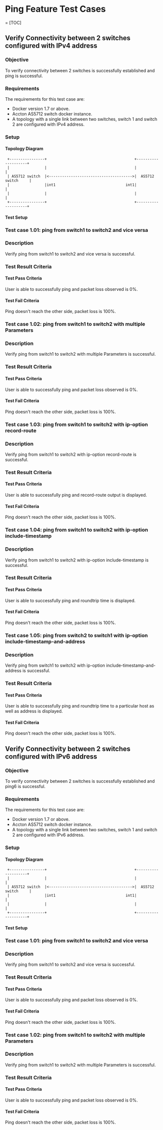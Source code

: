 # Ping Feature Test Cases
=
[TOC]

## Verify Connectivity between 2 switches configured with IPv4 address ##
### Objective ###
To verify connectivity between 2 switches is successfully established and ping is successful.
### Requirements ###
The requirements for this test case are:
 - Docker version 1.7 or above.
 - Accton AS5712 switch docker instance.
 - A topology with a single link between two switches, switch 1 and switch 2 are configured with IPv4 address.

### Setup ###
#### Topology Diagram ####

     +----------------+                                        +--------------------+
     |                |                                        |                    |
     | AS5712 switch  |<-------------------------------------->|  AS5712 switch     |
     |                |int1                                int1|                    |
     |                |                                        |                    |
     +----------------+                                        +--------------------+

#### Test Setup ####

### Test case 1.01: ping from switch1 to switch2 and vice versa ###
### Description ###
Verify ping from switch1 to switch2 and vice versa is successful.
### Test Result Criteria ###
#### Test Pass Criteria ####
User is able to successfully ping and packet loss observed is 0%.
#### Test Fail Criteria ####
Ping doesn't reach the other side, packet loss is 100%.

### Test case 1.02: ping from switch1 to switch2 with multiple Parameters ###
### Description ###
Verify ping from switch1 to switch2 with multiple Parameters is successful.
### Test Result Criteria ###
#### Test Pass Criteria ####
User is able to successfully ping and packet loss observed is 0%.
#### Test Fail Criteria ####
Ping doesn't reach the other side, packet loss is 100%.

### Test case 1.03: ping from switch1 to switch2 with ip-option record-route ###
### Description ###
Verify ping from switch1 to switch2 with ip-option record-route is successful.
### Test Result Criteria ###
#### Test Pass Criteria ####
User is able to successfully ping and record-route output is displayed.
#### Test Fail Criteria ####
Ping doesn't reach the other side, packet loss is 100%.

### Test case 1.04: ping from switch1 to switch2 with ip-option include-timestamp ###
### Description ###
Verify ping from switch1 to switch2 with ip-option include-timestamp is successful.
### Test Result Criteria ###
#### Test Pass Criteria ####
User is able to successfully ping and roundtrip time is displayed.
#### Test Fail Criteria ####
Ping doesn't reach the other side, packet loss is 100%.

### Test case 1.05: ping from switch2 to switch1 with ip-option include-timestamp-and-address ###
### Description ###
Verify ping from switch1 to switch2 with ip-option include-timestamp-and-address is successful.
### Test Result Criteria ###
#### Test Pass Criteria ####
User is able to successfully ping and roundtrip time to a particular host as well as address is displayed.
#### Test Fail Criteria ####
Ping doesn't reach the other side, packet loss is 100%.

## Verify Connectivity between 2 switches configured with IPv6 address ##
### Objective ###
To verify connectivity between 2 switches is successfully established and ping6 is successful.
### Requirements ###
The requirements for this test case are:
 - Docker version 1.7 or above.
 - Accton AS5712 switch docker instance.
 - A topology with a single link between two switches, switch 1 and switch 2 are configured with IPv6 address.

### Setup ###
#### Topology Diagram ####

     +----------------+                                        +--------------------+
     |                |                                        |                    |
     | AS5712 switch  |<-------------------------------------->|  AS5712 switch     |
     |                |int1                                int1|                    |
     |                |                                        |                    |
     +----------------+                                        +--------------------+

#### Test Setup ####

### Test case 1.01: ping from switch1 to switch2 and vice versa ###
### Description ###
Verify ping from switch1 to switch2 and vice versa is successful.
### Test Result Criteria ###
#### Test Pass Criteria ####
User is able to successfully ping and packet loss observed is 0%.
#### Test Fail Criteria ####
Ping doesn't reach the other side, packet loss is 100%.

### Test case 1.02: ping from switch1 to switch2 with multiple Parameters ###
### Description ###
Verify ping from switch1 to switch2 with multiple Parameters is successful.
### Test Result Criteria ###
#### Test Pass Criteria ####
User is able to successfully ping and packet loss observed is 0%.
#### Test Fail Criteria ####
Ping doesn't reach the other side, packet loss is 100%.
